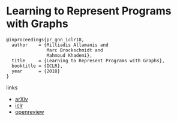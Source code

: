 # Learning to Represent Programs with Graphs

```
@inproceedings{pr_gnn_iclr18,
  author    = {Miltiadis Allamanis and
               Marc Brockschmidt and
               Mahmoud Khademi},
  title     = {Learning to Represent Programs with Graphs},
  booktitle = {ICLR},
  year      = {2018}
}
```

links
 - [arXiv](https://arxiv.org/pdf/1711.00740.pdf)
 - [iclr](https://iclr.cc/Conferences/2018/Schedule?showEvent=375)
 - [openreview](https://openreview.net/forum?id=BJOFETxR-)

